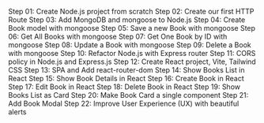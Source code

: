 Step 01: Create Node.js project from scratch
Step 02: Create our first HTTP Route
Step 03: Add MongoDB and mongoose to Node.js
Step 04: Create Book model with mongoose
Step 05: Save a new Book with mongoose
Step 06: Get All Books with mongoose
Step 07: Get One Book by ID with mongoose
Step 08: Update a Book with mongoose
Step 09: Delete a Book with mongoose
Step 10: Refactor Node.js with Express router
Step 11: CORS policy in Node.js and Express.js
Step 12: Create React project, Vite, Tailwind CSS
Step 13: SPA and Add react-router-dom
Step 14: Show Books List in React
Step 15: Show Book Details in React
Step 16: Create Book in React
Step 17: Edit Book in React
Step 18: Delete Book in React
Step 19: Show Books List as Card
Step 20: Make Book Card a single component
Step 21: Add Book Modal
Step 22: Improve User Experience (UX) with beautiful alerts